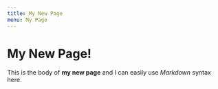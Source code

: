 ```yaml
---
title: My New Page
menu: My Page
---
```

# My New Page!

This is the body of **my new page** and I can easily use _Markdown_ syntax here.

